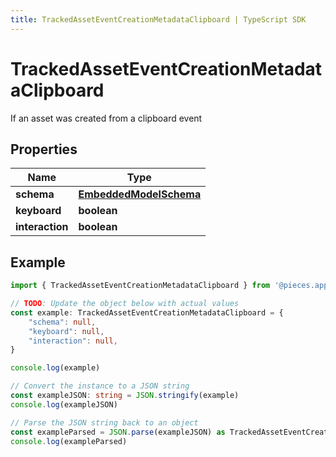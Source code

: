 ```yaml
---
title: TrackedAssetEventCreationMetadataClipboard | TypeScript SDK
---
```



# TrackedAssetEventCreationMetadataClipboard

If an asset was created from a clipboard event

## Properties

Name | Type
------------ | -------------
**schema** | [**EmbeddedModelSchema**](EmbeddedModelSchema)
**keyboard** | **boolean**
**interaction** | **boolean**

## Example

```typescript
import { TrackedAssetEventCreationMetadataClipboard } from '@pieces.app/pieces-os-client'

// TODO: Update the object below with actual values
const example: TrackedAssetEventCreationMetadataClipboard = {
    "schema": null,
    "keyboard": null,
    "interaction": null,
}

console.log(example)

// Convert the instance to a JSON string
const exampleJSON: string = JSON.stringify(example)
console.log(exampleJSON)

// Parse the JSON string back to an object
const exampleParsed = JSON.parse(exampleJSON) as TrackedAssetEventCreationMetadataClipboard
console.log(exampleParsed)
```


